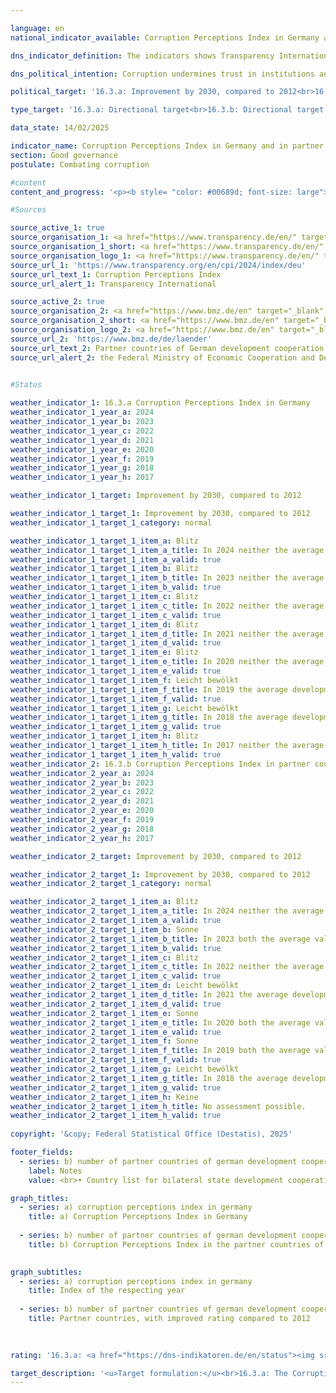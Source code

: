 ```yaml
---

language: en        
national_indicator_available: Corruption Perceptions Index in Germany and in partner countries for German development cooperation        

dns_indicator_definition: The indicators shows Transparency International's Corruption Perceptions Index (CPI) for Germany (16.3.a) and the number of partner countries of German development cooperation whose CPI has improved compared to 2012&nbsp;(16.3.b). The CPI measures the extent to which corruption in the public sector is perceived in a country.        

dns_political_intention: Corruption undermines trust in institutions and political measures to increase sustainability and hinders social justice. A low level of corruption, on the other hand, promotes transparent governance, efficient resource utilisation and stable economic conditions. Corruption should therefore be combated both in Germany and in the partner countries of German development cooperation.        

political_target: '16.3.a: Improvement by 2030, compared to 2012<br>16.3.b: Improvement by 2030, compared to 2012'        

type_target: '16.3.a: Directional target<br>16.3.b: Directional target'        

data_state: 14/02/2025        

indicator_name: Corruption Perceptions Index in Germany and in partner countries for German development cooperation        
section: Good governance        
postulate: Combating corruption        

#content         
content_and_progress: '<p><b style= "color: #00689d; font-size: large">16.3.a, b Corruption Perceptions Index in Germany and in partner countries for German development cooperation</b><br><br>The Corruption Perceptions Index (CPI) is a composite indicator that aggregates, for each country, the results of various expert and business surveys on the subjectively perceived level of corruption in the public sector. Transparency International compiles the CPI once at least three different corruption perception surveys are available for a given country. The underlying surveys and their methodologies may vary over time and are based on differing definitions of corruption. Survey results may also be influenced by the fact that respondents are aware of previous CPI scores or of the findings of the underlying sub-studies, which can shape their perceptions. These factors, along with differences in perception, limit the comparability of results both over time (longitudinally) and across countries (cross-sectionally). The Joint Research Centre (JRC) of the European Commission notes in its analysis that statistical significance should always be considered when interpreting results. Even in the case of statistically significant changes, the indicator should be interpreted with caution.<br><br>Germany’s score has declined from 79&nbsp;points in 2012&nbsp;to 75&nbsp;points in 2024. Compared with the peak of 81&nbsp;points recorded between 2015&nbsp;and 2017, this represents a decrease of six points. Germany currently ranks 15th out of 180&nbsp;assessed countries. The change compared with 2012&nbsp;is statistically significant at the 10% significance level. The Federal Statistical Office also collects data on perceived corruption as part of its satisfaction survey on public service delivery. In 2023, 11.6% of the population reported that, in their interactions with public authorities, they had the impression that officials were open to bribery. This figure is markedly higher than in previous years: compared with 2021&nbsp;(3.9%), it has tripled. Among surveyed businesses, however, the value remained broadly stable over the years: in 2023, 3.4% expressed the view that public sector employees were open to bribery.<br><br>The Police Crime Statistics (PCS) record all criminal offences known to the police. In 2024, a total of 976&nbsp;cases of acceptance or granting of advantages, as well as bribery and corruption in the public sector, were registered. While this was lower than the previous year’s figure of 1,094&nbsp;cases (2023), it remained well above the average of 842&nbsp;cases recorded between 2020&nbsp;and 2023. The PCS also records cases in the business domain. In 2024, 197&nbsp;cases of <i>bribery and corruption in commercial transactions and in the healthcare sector</i> were recorded&nbsp;–&nbsp;significantly fewer than in the previous year (369&nbsp;cases in 2023). In addition, the PKS covers so-called related offences to corruption, including fraud, breach of trust, forgery, collusive tendering, obstruction of justice, false certification in office, and breach of official secrecy.<br><br>With regard to German development cooperation, 32&nbsp;of the 63&nbsp;CPI-assessed partner countries have improved since 2012. The number of partner countries showing positive development generally increased over the observation period, with slight declines in 2018, 2022, and in the current reporting year compared with 2023. In 2024, a total of 21&nbsp;partner countries in German development cooperation recorded a statistically significant improvement over 2012&nbsp;at the 10% significance level.</p>'                

#Sources        

source_active_1: true
source_organisation_1: <a href="https://www.transparency.de/en/" target="_blank" onclick="return confirm_alert('Transparency International', 'En')">Transparency International e.V.</a>
source_organisation_1_short: <a href="https://www.transparency.de/en/" target="_blank" onclick="return confirm_alert('Transparency International', 'En')">Transparency International e.V.</a>
source_organisation_logo_1: <a href="https://www.transparency.de/en/" target="_blank" onclick="return confirm_alert('Transparency International', 'En')"><img src="https://dns-indikatoren.de/public/OrgImgEn/ta.png" alt="Transparency International e.V." title=" Click here to visit the homepage of the organizationTransparency International e.V." style="height:60px; width:148px; border:transparent"/></a>
source_url_1: 'https://www.transparency.org/en/cpi/2024/index/deu'
source_url_text_1: Corruption Perceptions Index
source_url_alert_1: Transparency International

source_active_2: true
source_organisation_2: <a href="https://www.bmz.de/en" target="_blank" onclick="return confirm_alert('the Federal Ministry of Economic Cooperation and Development', 'En')">Federal Ministry of Economic Cooperation and Development</a>
source_organisation_2_short: <a href="https://www.bmz.de/en" target="_blank" onclick="return confirm_alert('the Federal Ministry of Economic Cooperation and Development', 'En')">Federal Ministry of Economic Cooperation and Development</a>
source_organisation_logo_2: <a href="https://www.bmz.de/en" target="_blank" onclick="return confirm_alert('the Federal Ministry of Economic Cooperation and Development', 'En')"><img src="https://dns-indikatoren.de/public/OrgImgEn/bmz.png" alt="Federal Ministry of Economic Cooperation and Development" title=" Click here to visit the homepage of the organizationFederal Ministry of Economic Cooperation and Development" style="height:60px; width:148px; border:transparent"/></a>
source_url_2: 'https://www.bmz.de/de/laender'
source_url_text_2: Partner countries of German development cooperation (only available in German)
source_url_alert_2: the Federal Ministry of Economic Cooperation and Development
        

#Status        

weather_indicator_1: 16.3.a Corruption Perceptions Index in Germany
weather_indicator_1_year_a: 2024
weather_indicator_1_year_b: 2023
weather_indicator_1_year_c: 2022
weather_indicator_1_year_d: 2021
weather_indicator_1_year_e: 2020
weather_indicator_1_year_f: 2019
weather_indicator_1_year_g: 2018
weather_indicator_1_year_h: 2017

weather_indicator_1_target: Improvement by 2030, compared to 2012

weather_indicator_1_target_1: Improvement by 2030, compared to 2012
weather_indicator_1_target_1_category: normal

weather_indicator_1_target_1_item_a: Blitz
weather_indicator_1_target_1_item_a_title: In 2024 neither the average value nor the last change pointed in the right direction.
weather_indicator_1_target_1_item_a_valid: true
weather_indicator_1_target_1_item_b: Blitz
weather_indicator_1_target_1_item_b_title: In 2023 neither the average value nor the last change pointed in the right direction.
weather_indicator_1_target_1_item_b_valid: true
weather_indicator_1_target_1_item_c: Blitz
weather_indicator_1_target_1_item_c_title: In 2022 neither the average value nor the last change pointed in the right direction.
weather_indicator_1_target_1_item_c_valid: true
weather_indicator_1_target_1_item_d: Blitz
weather_indicator_1_target_1_item_d_title: In 2021 neither the average value nor the last change pointed in the right direction.
weather_indicator_1_target_1_item_d_valid: true
weather_indicator_1_target_1_item_e: Blitz
weather_indicator_1_target_1_item_e_title: In 2020 neither the average value nor the last change pointed in the right direction.
weather_indicator_1_target_1_item_e_valid: true
weather_indicator_1_target_1_item_f: Leicht bewölkt
weather_indicator_1_target_1_item_f_title: In 2019 the average development aimed in the right direction, but in the previous year there had been a development in the wrong direction or no change at all.
weather_indicator_1_target_1_item_f_valid: true
weather_indicator_1_target_1_item_g: Leicht bewölkt
weather_indicator_1_target_1_item_g_title: In 2018 the average development aimed in the right direction, but in the previous year there had been a development in the wrong direction or no change at all.
weather_indicator_1_target_1_item_g_valid: true
weather_indicator_1_target_1_item_h: Blitz
weather_indicator_1_target_1_item_h_title: In 2017 neither the average value nor the last change pointed in the right direction.
weather_indicator_1_target_1_item_h_valid: true
weather_indicator_2: 16.3.b Corruption Perceptions Index in partner countries for German development cooperation
weather_indicator_2_year_a: 2024
weather_indicator_2_year_b: 2023
weather_indicator_2_year_c: 2022
weather_indicator_2_year_d: 2021
weather_indicator_2_year_e: 2020
weather_indicator_2_year_f: 2019
weather_indicator_2_year_g: 2018
weather_indicator_2_year_h: 2017

weather_indicator_2_target: Improvement by 2030, compared to 2012

weather_indicator_2_target_1: Improvement by 2030, compared to 2012
weather_indicator_2_target_1_category: normal

weather_indicator_2_target_1_item_a: Blitz
weather_indicator_2_target_1_item_a_title: In 2024 neither the average value nor the last change pointed in the right direction.
weather_indicator_2_target_1_item_a_valid: true
weather_indicator_2_target_1_item_b: Sonne
weather_indicator_2_target_1_item_b_title: In 2023 both the average value and the previous annual change pointed in the right direction.
weather_indicator_2_target_1_item_b_valid: true
weather_indicator_2_target_1_item_c: Blitz
weather_indicator_2_target_1_item_c_title: In 2022 neither the average value nor the last change pointed in the right direction.
weather_indicator_2_target_1_item_c_valid: true
weather_indicator_2_target_1_item_d: Leicht bewölkt
weather_indicator_2_target_1_item_d_title: In 2021 the average development aimed in the right direction, but in the previous year there had been a development in the wrong direction or no change at all.
weather_indicator_2_target_1_item_d_valid: true
weather_indicator_2_target_1_item_e: Sonne
weather_indicator_2_target_1_item_e_title: In 2020 both the average value and the previous annual change pointed in the right direction.
weather_indicator_2_target_1_item_e_valid: true
weather_indicator_2_target_1_item_f: Sonne
weather_indicator_2_target_1_item_f_title: In 2019 both the average value and the previous annual change pointed in the right direction.
weather_indicator_2_target_1_item_f_valid: true
weather_indicator_2_target_1_item_g: Leicht bewölkt
weather_indicator_2_target_1_item_g_title: In 2018 the average development aimed in the right direction, but in the previous year there had been a development in the wrong direction or no change at all.
weather_indicator_2_target_1_item_g_valid: true
weather_indicator_2_target_1_item_h: Keine
weather_indicator_2_target_1_item_h_title: No assessment possible.
weather_indicator_2_target_1_item_h_valid: true        
        
copyright: '&copy; Federal Statistical Office (Destatis), 2025'        

footer_fields:
  - series: b) number of partner countries of german development cooperation whose cpi has improved
    label: Notes
    value: <br>• Country list for bilateral state development cooperation of the German Federal Ministry for Economic Cooperation and Development was updated in 2023. Data in the time series have been revised accordingly.<br>• 2023 and 2024 without Afghanistan, which has suspended cooperation.        

graph_titles: 
  - series: a) corruption perceptions index in germany
    title: a) Corruption Perceptions Index in Germany
    
  - series: b) number of partner countries of german development cooperation whose cpi has improved
    title: b) Corruption Perceptions Index in the partner countries of German development cooperation
            

graph_subtitles: 
  - series: a) corruption perceptions index in germany
    title: Index of the respecting year
    
  - series: b) number of partner countries of german development cooperation whose cpi has improved
    title: Partner countries, with improved rating compared to 2012
            

                        
rating: '16.3.a: <a href="https://dns-indikatoren.de/en/status"><img src="https://sdg-indikatoren.de/public/Wettersymbole/Blitz.png" title="In 2024 neither the average value nor the last change pointed in the right direction." alt="Weathersymbol: Thuder strom"/></a><br>16.3.b: <a href="https://dns-indikatoren.de/en/status"><img src="https://sdg-indikatoren.de/public/Wettersymbole/Blitz.png" title="In 2024 neither the average value nor the last change pointed in the right direction." alt="Weathersymbol: Thuder strom"/></a>'        

target_description: '<u>Target formulation:</u><br>16.3.a: The Corruption Perceptions Index in Germany should be increased.<br><br><u>Assessment:</u><br>According to the target formulation, indicator 16.3.a is assessed as <b>thunderstorm</b> for 2024. The indicator value decreased in 2023 and, on average over the past six years, has not developed in the desired direction.<br><br><u>Data status at time of assessment:</u><br>14/02/2025<br><br><u>Target formulation:</u><br>16.3.b: The number of partner countries of German development cooperation with an improved Corruption Perceptions Index compared to 2012 should be increased.<br><br><u>Assessment:</u><br>According to the target formulation, indicator 16.3.b is assessed as <b>thunderstorm</b> for 2024. The indicator value decreased in 2024 and, on average over the past six years, has not developed in the desired direction.<br><br><u>Data status at time of assessment:</u><br>14/02/2025'        
---
```


